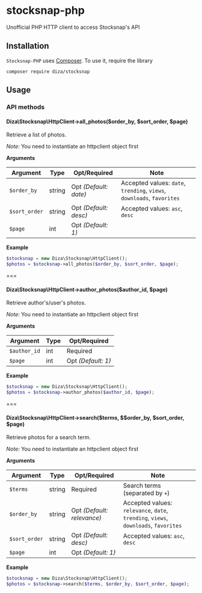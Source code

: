 # stocksnap-php
Unofficial PHP HTTP client to access Stocksnap's API

## Installation

`Stocksnap-PHP` uses [Composer](https://getcomposer.org/). To use it, require the library

```
composer require diza/stocksnap
```

## Usage

### API methods

#### Diza\Stocksnap\HttpClient->all_photos($order_by, $sort_order, $page)
Retrieve a list of photos.

*Note:* You need to instantiate an httpclient object first

**Arguments**

  Argument     | Type | Opt/Required | Note  |
---------------|------|--------------|-------|
`$order_by`    | string  | Opt *(Default: date)* | Accepted values: `date`, `trending`, `views`, `downloads`, `favorites`
`$sort_order`  | string  | Opt *(Default: desc)*    | Accepted values: `asc`, `desc`
`$page`    | int  | Opt *(Default: 1)*

**Example**

```php
$stocksnap = new Diza\Stocksnap\HttpClient();
$photos = $stocksnap->all_photos($order_by, $sort_order, $page);
```

===

#### Diza\Stocksnap\HttpClient->author_photos($author_id, $page)
Retrieve author's/user's photos.

*Note:* You need to instantiate an httpclient object first

**Arguments**

  Argument     | Type | Opt/Required
---------------|------|--------------
`$author_id`    | int  | Required
`$page`    | int  | Opt *(Default: 1)*

**Example**

```php
$stocksnap = new Diza\Stocksnap\HttpClient();
$photos = $stocksnap->author_photos($author_id, $page);
```

===

#### Diza\Stocksnap\HttpClient->search($terms, $$order_by, $sort_order, $page)
Retrieve photos for a search term.

*Note:* You need to instantiate an httpclient object first

**Arguments**

  Argument     | Type | Opt/Required | Note  |
---------------|------|--------------|-------|
`$terms`    | string  | Required | Search terms (separated by `+`)
`$order_by`    | string  | Opt *(Default: relevance)* | Accepted values: `relevance`, `date`, `trending`, `views`, `downloads`, `favorites`
`$sort_order`  | string  | Opt *(Default: desc)*    | Accepted values: `asc`, `desc`
`$page`    | int  | Opt *(Default: 1)*

**Example**

```php
$stocksnap = new Diza\Stocksnap\HttpClient();
$photos = $stocksnap->search($terms, $order_by, $sort_order, $page);
```

